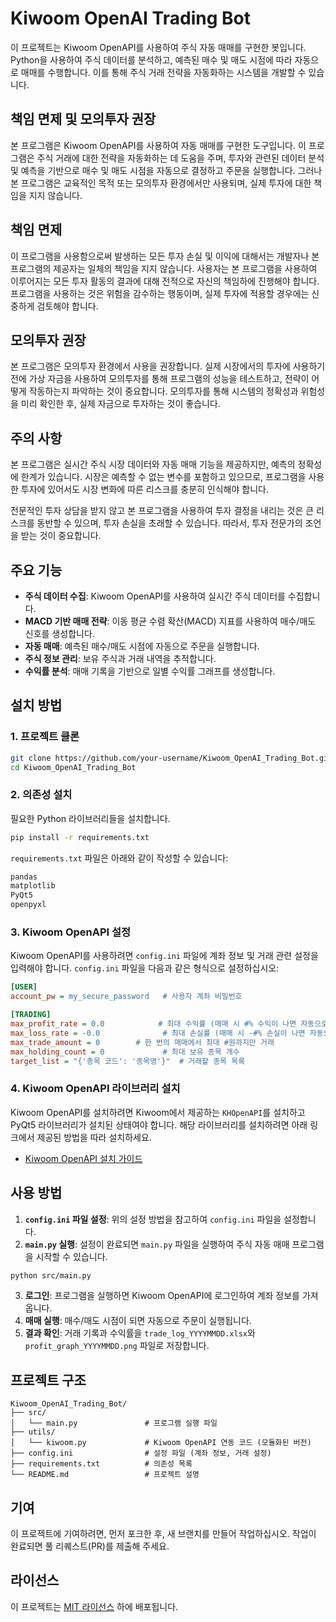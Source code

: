 # Kiwoom OpenAI Trading Bot

이 프로젝트는 Kiwoom OpenAPI를 사용하여 주식 자동 매매를 구현한 봇입니다. Python을 사용하여 주식 데이터를 분석하고, 예측된 매수 및 매도 시점에 따라 자동으로 매매를 수행합니다. 이를 통해 주식 거래 전략을 자동화하는 시스템을 개발할 수 있습니다.

## 책임 면제 및 모의투자 권장

본 프로그램은 Kiwoom OpenAPI를 사용하여 자동 매매를 구현한 도구입니다. 이 프로그램은 주식 거래에 대한 전략을 자동화하는 데 도움을 주며, 투자와 관련된 데이터 분석 및 예측을 기반으로 매수 및 매도 시점을 자동으로 결정하고 주문을 실행합니다. 그러나 본 프로그램은 교육적인 목적 또는 모의투자 환경에서만 사용되며, 실제 투자에 대한 책임을 지지 않습니다.

## 책임 면제

이 프로그램을 사용함으로써 발생하는 모든 투자 손실 및 이익에 대해서는 개발자나 본 프로그램의 제공자는 일체의 책임을 지지 않습니다. 사용자는 본 프로그램을 사용하여 이루어지는 모든 투자 활동의 결과에 대해 전적으로 자신의 책임하에 진행해야 합니다. 프로그램을 사용하는 것은 위험을 감수하는 행동이며, 실제 투자에 적용할 경우에는 신중하게 검토해야 합니다.

## 모의투자 권장

본 프로그램은 모의투자 환경에서 사용을 권장합니다. 실제 시장에서의 투자에 사용하기 전에 가상 자금을 사용하여 모의투자를 통해 프로그램의 성능을 테스트하고, 전략이 어떻게 작동하는지 파악하는 것이 중요합니다. 모의투자를 통해 시스템의 정확성과 위험성을 미리 확인한 후, 실제 자금으로 투자하는 것이 좋습니다.

## 주의 사항

본 프로그램은 실시간 주식 시장 데이터와 자동 매매 기능을 제공하지만, 예측의 정확성에 한계가 있습니다. 시장은 예측할 수 없는 변수를 포함하고 있으므로, 프로그램을 사용한 투자에 있어서도 시장 변화에 따른 리스크를 충분히 인식해야 합니다.

전문적인 투자 상담을 받지 않고 본 프로그램을 사용하여 투자 결정을 내리는 것은 큰 리스크를 동반할 수 있으며, 투자 손실을 초래할 수 있습니다. 따라서, 투자 전문가의 조언을 받는 것이 중요합니다.

## 주요 기능

- **주식 데이터 수집**: Kiwoom OpenAPI를 사용하여 실시간 주식 데이터를 수집합니다.
- **MACD 기반 매매 전략**: 이동 평균 수렴 확산(MACD) 지표를 사용하여 매수/매도 신호를 생성합니다.
- **자동 매매**: 예측된 매수/매도 시점에 자동으로 주문을 실행합니다.
- **주식 정보 관리**: 보유 주식과 거래 내역을 추적합니다.
- **수익률 분석**: 매매 기록을 기반으로 일별 수익률 그래프를 생성합니다.

## 설치 방법

### 1. 프로젝트 클론

```bash
git clone https://github.com/your-username/Kiwoom_OpenAI_Trading_Bot.git
cd Kiwoom_OpenAI_Trading_Bot
```

### 2. 의존성 설치

필요한 Python 라이브러리들을 설치합니다.

```bash
pip install -r requirements.txt
```

`requirements.txt` 파일은 아래와 같이 작성할 수 있습니다:

```txt
pandas
matplotlib
PyQt5
openpyxl
```

### 3. Kiwoom OpenAPI 설정

Kiwoom OpenAPI를 사용하려면 `config.ini` 파일에 계좌 정보 및 거래 관련 설정을 입력해야 합니다. `config.ini` 파일을 다음과 같은 형식으로 설정하십시오:

```ini
[USER]
account_pw = my_secure_password   # 사용자 계좌 비밀번호

[TRADING]
max_profit_rate = 0.0            # 최대 수익률 (매매 시 #% 수익이 나면 자동으로 매도)
max_loss_rate = -0.0              # 최대 손실률 (매매 시 -#% 손실이 나면 자동으로 손절)
max_trade_amount = 0        # 한 번의 매매에서 최대 #원까지만 거래
max_holding_count = 0             # 최대 보유 종목 개수
target_list = "{'종목 코드': '종목명'}"  # 거래할 종목 목록

```

### 4. Kiwoom OpenAPI 라이브러리 설치

Kiwoom OpenAPI를 설치하려면 Kiwoom에서 제공하는 `KHOpenAPI`를 설치하고 PyQt5 라이브러리가 설치된 상태여야 합니다. 해당 라이브러리를 설치하려면 아래 링크에서 제공된 방법을 따라 설치하세요.

- [Kiwoom OpenAPI 설치 가이드](https://www.kiwoom.com)

## 사용 방법

1. **`config.ini` 파일 설정**: 위의 설정 방법을 참고하여 `config.ini` 파일을 설정합니다.
2. **`main.py` 실행**: 설정이 완료되면 `main.py` 파일을 실행하여 주식 자동 매매 프로그램을 시작할 수 있습니다.

```bash
python src/main.py
```

3. **로그인**: 프로그램을 실행하면 Kiwoom OpenAPI에 로그인하여 계좌 정보를 가져옵니다.
4. **매매 실행**: 매수/매도 시점이 되면 자동으로 주문이 실행됩니다.
5. **결과 확인**: 거래 기록과 수익률을 `trade_log_YYYYMMDD.xlsx`와 `profit_graph_YYYYMMDD.png` 파일로 저장합니다.

## 프로젝트 구조

```
Kiwoom_OpenAI_Trading_Bot/
├── src/
│   └── main.py               # 프로그램 실행 파일
├── utils/
│   └── kiwoom.py             # Kiwoom OpenAPI 연동 코드 (모듈화된 버전)
├── config.ini                # 설정 파일 (계좌 정보, 거래 설정)
├── requirements.txt          # 의존성 목록
└── README.md                 # 프로젝트 설명
```

## 기여

이 프로젝트에 기여하려면, 먼저 포크한 후, 새 브랜치를 만들어 작업하십시오. 작업이 완료되면 풀 리퀘스트(PR)를 제출해 주세요.

## 라이선스

이 프로젝트는 [MIT 라이선스](LICENSE) 하에 배포됩니다.
